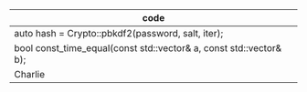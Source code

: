 | code |
|------|
|auto hash = Crypto::pbkdf2(password, salt, iter);|
| bool const_time_equal(const std::vector<unsigned char>& a, const std::vector<unsigned char>& b);  |
| Charlie |

